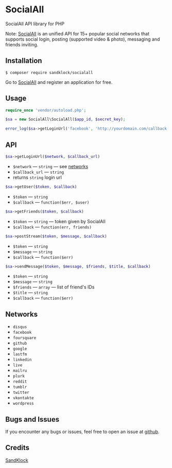 # SocialAll

SocialAll API library for PHP

Note: [SocialAll](https://www.socialall.io) is an unified API for 15+ popular social networks that supports social login, posting (supported video & photo), messaging and friends inviting.

## Installation

```
$ composer require sandklock/socialall
```
Go to [SocialAll](https://www.socialall.io) and register an application for free.

## Usage

~~~ php
require_once 'vendor/autoload.php';

$sa = new SocialAll\SocialAll($app_id, $secret_key);

error_log($sa->getLoginUrl('facebook', 'http://yourdomain.com/callback'));
~~~

## API

~~~ php
$sa->getLoginUrl($network, $callback_url)
~~~

  * `$network` — `string` — see [networks](#networks)
  * `$callback_url` — `string`
  * returns `string` login url

~~~ php
$sa->getUser($token, $callback)
~~~

  * `$token` — `string`
  * `$callback` — `function($err, $user)`

~~~ php
$sa->getFriends($token, $callback)
~~~

  * `$token` — `string` — token given by SocialAll
  * `$callback` — `function(err, friends)`

~~~ php
$sa->postStream($token, $message, $callback)
~~~

  * `$token` — `string`
  * `$message` — `string`
  * `$callback` — `function($err)`

~~~ php
$sa->sendMessage($token, $message, $friends, $title, $callback)
~~~

  * `$token` — `string`
  * `$message` — `string`
  * `$friends` — `array` — list of friend's IDs
  * `$title` — `string`
  * `$callback` — `function($err)`

## Networks

* `disqus`
* `facebook`
* `foursquare`
* `github`
* `google`
* `lastfm`
* `linkedin`
* `live`
* `mailru`
* `plurk`
* `reddit`
* `tumblr`
* `twitter`
* `vkontakte`
* `wordpress`

## Bugs and Issues

If you encounter any bugs or issues, feel free to open an issue at [github](https://github.com/sandklock/soclall-api-php/issues).

## Credits

[SandKlock](http://www.sandklock.com)
